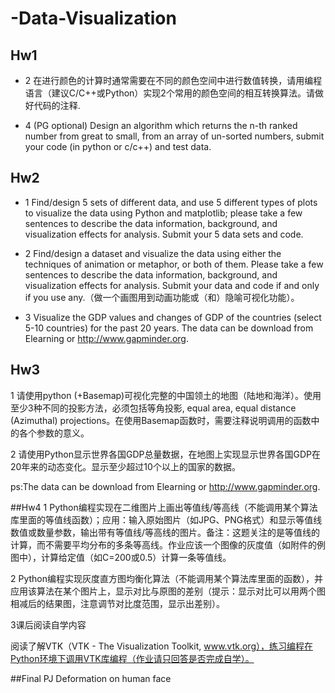 # -Data-Visualization
## Hw1
- 2 在进行颜色的计算时通常需要在不同的颜色空间中进行数值转换，请用编程语言（建议C/C++或Python）实现2个常用的颜色空间的相互转换算法。请做好代码的注释.

- 4 (PG optional) Design an algorithm which returns the n-th ranked number from great to small, from an array of un-sorted numbers, submit your code (in python or c/c++) and test data.

## Hw2
- 1 Find/design 5 sets of different data, and use 5 different types of plots to visualize the data using Python and matplotlib; please take a few sentences to describe the data information, background, and visualization effects for analysis. Submit your 5 data sets and code.

- 2 Find/design a dataset and visualize the data using either the techniques of animation or metaphor, or both of them. Please take a few sentences to describe the data information, background, and visualization effects for analysis. Submit your data and code if and only if you use any.（做一个画图用到动画功能或（和）隐喻可视化功能）。

- 3 Visualize the GDP values and changes of GDP of the countries (select 5-10 countries) for the past 20 years. The data can be download from Elearning or http://www.gapminder.org.

## Hw3
1 请使用python (+Basemap)可视化完整的中国领土的地图（陆地和海洋）。使用至少3种不同的投影方法，必须包括等角投影, equal area, equal distance (Azimuthal) projections。在使用Basemap函数时，需要注释说明调用的函数中的各个参数的意义。

2 请使用Python显示世界各国GDP总量数据，在地图上实现显示世界各国GDP在20年来的动态变化。显示至少超过10个以上的国家的数据。

ps:The data can be download from Elearning or http://www.gapminder.org.

##Hw4
1 Python编程实现在二维图片上画出等值线/等高线（不能调用某个算法库里面的等值线函数）；应用：输入原始图片（如JPG、PNG格式）和显示等值线数值或数量参数，输出带有等值线/等高线的图片。备注：这题关注的是等值线的计算，而不需要平均分布的多条等高线。作业应该一个图像的灰度值（如附件的例图中），计算给定值（如C=200或0.5）计算一条等值线。

2 Python编程实现灰度直方图均衡化算法（不能调用某个算法库里面的函数），并应用该算法在某个图片上，显示对比与原图的差别（提示：显示对比可以用两个图相减后的结果图，注意调节对比度范围，显示出差别）。

3课后阅读自学内容

阅读了解VTK（VTK - The Visualization Toolkit, www.vtk.org），练习编程在Python环境下调用VTK库编程（作业请只回答是否完成自学）。

##Final PJ
Deformation on human face
